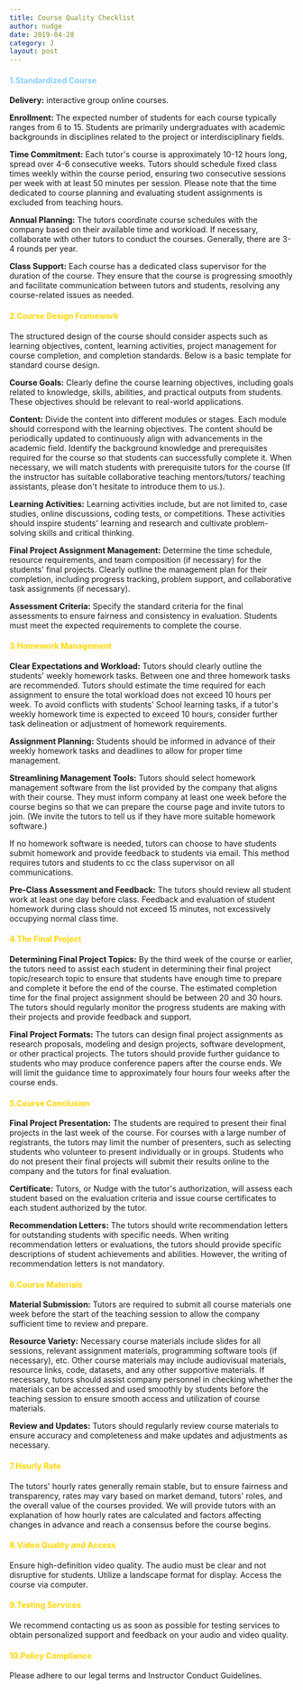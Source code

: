 ```yaml
---
title: Course Quality Checklist
author: nudge
date: 2019-04-28
category: J
layout: post
---
```



#### <span style="color:lightskyblue; font-weight:bold;">1.Standardized Course</span>

**Delivery:** interactive group online courses. 

**Enrollment:** The expected number of students for each course typically ranges from 6 to 15. Students are primarily undergraduates with academic backgrounds in disciplines related to the project or interdisciplinary fields. 

**Time Commitment:** Each tutor's course is approximately 10-12 hours long, spread over 4-6 consecutive weeks. Tutors should schedule fixed class times weekly within the course period, ensuring two consecutive sessions per week with at least 50 minutes per session. Please note that the time dedicated to course planning and evaluating student assignments is excluded from teaching hours.

**Annual Planning:** The tutors coordinate course schedules with the company based on their available time and workload. If necessary, collaborate with other tutors to conduct the courses. Generally, there are 3-4 rounds per year. 

**Class Support:** Each course has a dedicated class supervisor for the duration of the course. They ensure that the course is progressing smoothly and facilitate communication between tutors and students, resolving any course-related issues as needed.

#### <span style="color:gold; font-weight:bold;">2.Course Design Framework</span>

The structured design of the course should consider aspects such as learning objectives, content, learning activities, project management for course completion, and completion standards. Below is a basic template for standard course design.

**Course Goals:** Clearly define the course learning objectives, including goals related to knowledge, skills, abilities, and practical outputs from students. These objectives should be relevant to real-world applications.

**Content:** Divide the content into different modules or stages. Each module should correspond with the learning objectives. The content should be periodically updated to continuously align with advancements in the academic field. Identify the background knowledge and prerequisites required for the course so that students can successfully complete it. When necessary, we will match students with prerequisite tutors for the course (If the instructor has suitable collaborative teaching mentors/tutors/ teaching assistants, please don't hesitate to introduce them to us.).

**Learning Activities:** Learning activities include, but are not limited to, case studies, online discussions, coding tests, or competitions. These activities should inspire students' learning and research and cultivate problem-solving skills and critical thinking.

**Final Project Assignment Management:** Determine the time schedule, resource requirements, and team composition (if necessary) for the students' final projects. Clearly outline the management plan for their completion, including progress tracking, problem support, and collaborative task assignments (if necessary).

**Assessment Criteria:** Specify the standard criteria for the final assessments to ensure fairness and consistency in evaluation. Students must meet the expected requirements to complete the course.

#### <span style="color:gold; font-weight:bold;">3.Homework Management</span>

**Clear Expectations and Workload:** Tutors should clearly outline the students' weekly homework tasks. Between one and three homework tasks are recommended. Tutors should estimate the time required for each assignment to ensure the total workload does not exceed 10 hours per week. To avoid conflicts with students' School learning tasks, if a tutor's weekly homework time is expected to exceed 10 hours,  consider further task delineation or adjustment of homework requirements.

**Assignment Planning:** Students should be informed in advance of their weekly homework tasks and deadlines to allow for proper time management.

**Streamlining Management Tools:** Tutors should select homework management software from the list provided by the company that aligns with their course. They must inform company at least one week before the course begins so that we can prepare the course page and invite tutors to join. (We invite the tutors to tell us if they have more suitable homework software.)

If no homework software is needed, tutors can choose to have students submit homework and provide feedback to students via email. This method requires tutors and students to cc the class supervisor on all communications.

**Pre-Class Assessment and Feedback:** The tutors should review all student work at least one day before class. Feedback and evaluation of student homework during class should not exceed 15 minutes, not excessively occupying normal class time.

#### <span style="color:gold; font-weight:bold;">4.The Final Project</span>

**Determining Final Project Topics:** By the third week of the course or earlier, the tutors need to assist each student in determining their final project topic/research topic to ensure that students have enough time to prepare and complete it before the end of the course. The estimated completion time for the final project assignment should be between 20 and 30 hours. The tutors should regularly monitor the progress students are making with their projects and provide feedback and support.

**Final Project Formats:** The tutors can design final project assignments as research proposals, modeling and design projects, software development, or other practical projects. The tutors should provide further guidance to students who may produce conference papers after the course ends. We will limit the guidance time to approximately four hours four weeks after the course ends.

#### <span style="color:gold; font-weight:bold;">5.Course Conclusion</span>

**Final Project Presentation:** The students are required to present their final projects in the last week of the course. For courses with a large number of registrants, the tutors may limit the number of presenters, such as selecting students who volunteer to present individually or in groups. Students who do not present their final projects will submit their results online to the company and the tutors for final evaluation.

**Certificate:** Tutors, or Nudge with the tutor's authorization, will assess each student based on the evaluation criteria and issue course certificates to each student authorized by the tutor.

**Recommendation Letters:** The tutors should write recommendation letters for outstanding students with specific needs. When writing recommendation letters or evaluations, the tutors should provide specific descriptions of student achievements and abilities. However, the writing of recommendation letters is not mandatory.

#### <span style="color:gold; font-weight:bold;">6.Course Materials</span>

**Material Submission:** Tutors are required to submit all course materials one week before the start of the teaching session to allow the company sufficient time to review and prepare.

**Resource Variety:** Necessary course materials include slides for all sessions, relevant assignment materials, programming software tools (if necessary), etc. Other course materials may include audiovisual materials, resource links, code, datasets, and any other supportive materials. If necessary, tutors should assist company personnel in checking whether the materials can be accessed and used smoothly by students before the teaching session to ensure smooth access and utilization of course materials.

**Review and Updates:** Tutors should regularly review course materials to ensure accuracy and completeness and make updates and adjustments as necessary.

#### <span style="color:gold; font-weight:bold;">7.Hourly Rate</span>

The tutors' hourly rates generally remain stable, but to ensure fairness and transparency, rates may vary based on market demand, tutors' roles, and the overall value of the courses provided.
We will provide tutors with an explanation of how hourly rates are calculated and factors affecting changes in advance and reach a consensus before the course begins.

#### <span style="color:gold; font-weight:bold;">8.Video Quality and Access</span>

Ensure high-definition video quality. 
The audio must be clear and not disruptive for students. 
Utilize a landscape format for display. 
Access the course via computer.

#### <span style="color:gold; font-weight:bold;">9.Testing Services</span>

We recommend contacting us as soon as possible for testing services to obtain personalized support and feedback on your audio and video quality.

#### <span style="color:gold; font-weight:bold;">10.Policy Compliance</span>

Please adhere to our legal terms and Instructor Conduct Guidelines.

